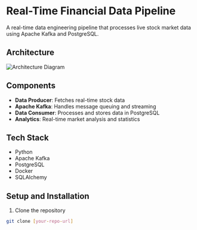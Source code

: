 # Real-Time Financial Data Pipeline

A real-time data engineering pipeline that processes live stock market data using Apache Kafka and PostgreSQL.

## Architecture
![Architecture Diagram](docs/architecture.png)

## Components
- **Data Producer**: Fetches real-time stock data
- **Apache Kafka**: Handles message queuing and streaming
- **Data Consumer**: Processes and stores data in PostgreSQL
- **Analytics**: Real-time market analysis and statistics

## Tech Stack
- Python
- Apache Kafka
- PostgreSQL
- Docker
- SQLAlchemy

## Setup and Installation
1. Clone the repository
```bash
git clone [your-repo-url]